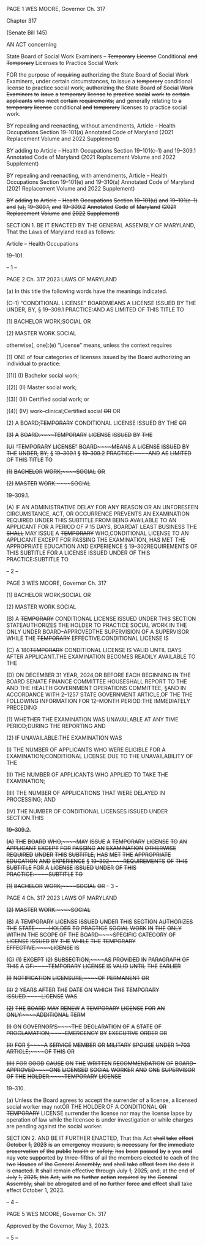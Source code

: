 PAGE 1
WES MOORE, Governor Ch. 317

Chapter 317

(Senate Bill 145)

AN ACT concerning

State Board of Social Work Examiners – ~~Temporary~~ ~~License~~ Conditional ~~and~~
~~Temporary~~ Licenses to Practice Social Work

FOR the purpose of ~~requiring~~ authorizing the State Board of Social Work Examiners, under
certain circumstances, to issue a ~~temporary~~ conditional license to practice social
work; ~~authorizing~~ ~~the~~ ~~State~~ ~~Board~~ ~~of~~ ~~Social~~ ~~Work~~ ~~Examiners~~ ~~to~~ ~~issue~~ ~~a~~ ~~temporary~~
~~license~~ ~~to~~ ~~practice~~ ~~social~~ ~~work~~ ~~to~~ ~~certain~~ ~~applicants~~ ~~who~~ ~~meet~~ ~~certain~~ ~~requirements;~~
and generally relating to ~~a~~ ~~temporary~~ ~~license~~ conditional ~~and~~ ~~temporary~~ licenses to
practice social work.

BY repealing and reenacting, without amendments,
Article – Health Occupations
Section 19–101(a)
Annotated Code of Maryland
(2021 Replacement Volume and 2022 Supplement)

BY adding to
Article – Health Occupations
Section 19–101(c–1) and 19–309.1
Annotated Code of Maryland
(2021 Replacement Volume and 2022 Supplement)

BY repealing and reenacting, with amendments,
Article – Health Occupations
Section 19–101(e) and 19–310(a)
Annotated Code of Maryland
(2021 Replacement Volume and 2022 Supplement)

~~BY~~ ~~adding~~ ~~to~~
~~Article~~ ~~–~~ ~~Health~~ ~~Occupations~~
~~Section~~ ~~19–101(u)~~ ~~and~~ ~~19–101(c–1)~~ ~~and~~ ~~(u),~~ ~~19–309.1,~~ ~~and~~ ~~19–309.2~~
~~Annotated~~ ~~Code~~ ~~of~~ ~~Maryland~~
~~(2021~~ ~~Replacement~~ ~~Volume~~ ~~and~~ ~~2022~~ ~~Supplement)~~

SECTION 1. BE IT ENACTED BY THE GENERAL ASSEMBLY OF MARYLAND,
That the Laws of Maryland read as follows:

Article – Health Occupations

19–101.

– 1 –

PAGE 2
Ch. 317 2023 LAWS OF MARYLAND

(a) In this title the following words have the meanings indicated.

(C–1) “CONDITIONAL LICENSE” BOARDMEANS A LICENSE ISSUED BY THE
UNDER, BY, § 19–309.1 PRACTICE:AND AS LIMITED OF THIS TITLE TO

(1) BACHELOR WORK;SOCIAL OR

(2) MASTER WORK.SOCIAL

otherwise[, one]:(e) “License” means, unless the context requires

(1) ONE of four categories of licenses issued by the Board authorizing an
individual to practice:

[(1)] (I) Bachelor social work;

[(2)] (II) Master social work;

[(3)] (III) Certified social work; or

[(4)] (IV) work–clinical;Certified social ~~OR~~ OR

(2) A BOARD;~~TEMPORARY~~ CONDITIONAL LICENSE ISSUED BY THE ~~OR~~

~~(3)~~ ~~A~~ ~~BOARD.~~~~TEMPORARY~~ ~~LICENSE~~ ~~ISSUED~~ ~~BY~~ ~~THE~~

~~(U)~~ ~~“TEMPORARY~~ ~~LICENSE”~~ ~~BOARD~~~~MEANS~~ ~~A~~ ~~LICENSE~~ ~~ISSUED~~ ~~BY~~ ~~THE~~
~~UNDER,~~ ~~BY,~~ ~~§~~ ~~19–309.1~~ ~~§~~ ~~19–309.2~~ ~~PRACTICE:~~~~AND~~ ~~AS~~ ~~LIMITED~~ ~~OF~~ ~~THIS~~ ~~TITLE~~ ~~TO~~

~~(1)~~ ~~BACHELOR~~ ~~WORK;~~~~SOCIAL~~ ~~OR~~

~~(2)~~ ~~MASTER~~ ~~WORK.~~~~SOCIAL~~

19–309.1.

(A) IF AN ADMINISTRATIVE DELAY FOR ANY REASON OR AN UNFORESEEN
CIRCUMSTANCE, ACT, OR OCCURRENCE PREVENTS AN EXAMINATION REQUIRED
UNDER THIS SUBTITLE FROM BEING AVAILABLE TO AN APPLICANT FOR A PERIOD OF
~~7~~ 15 DAYS, BOARDAT LEAST BUSINESS THE ~~SHALL~~ MAY ISSUE A ~~TEMPORARY~~
WHO,CONDITIONAL LICENSE TO AN APPLICANT EXCEPT FOR PASSING THE
EXAMINATION, HAS MET THE APPROPRIATE EDUCATION AND EXPERIENCE
§ 19–302REQUIREMENTS OF THIS SUBTITLE FOR A LICENSE ISSUED UNDER OF THIS
PRACTICE:SUBTITLE TO

– 2 –

PAGE 3
WES MOORE, Governor Ch. 317

(1) BACHELOR WORK;SOCIAL OR

(2) MASTER WORK.SOCIAL

(B) A ~~TEMPORARY~~ CONDITIONAL LICENSE ISSUED UNDER THIS SECTION
STATEAUTHORIZES THE HOLDER TO PRACTICE SOCIAL WORK IN THE ONLY UNDER
BOARD–APPROVEDTHE SUPERVISION OF A SUPERVISOR WHILE THE ~~TEMPORARY~~
EFFECTIVE.CONDITIONAL LICENSE IS

(C) A 180~~TEMPORARY~~ CONDITIONAL LICENSE IS VALID UNTIL DAYS AFTER
APPLICANT.THE EXAMINATION BECOMES READILY AVAILABLE TO THE

(D) ON DECEMBER 31 YEAR, 2024,OR BEFORE EACH BEGINNING IN THE
BOARD SENATE FINANCE COMMITTEE HOUSESHALL REPORT TO THE AND THE
HEALTH GOVERNMENT OPERATIONS COMMITTEE, §AND IN ACCORDANCE WITH
2–1257 STATE GOVERNMENT ARTICLE,OF THE THE FOLLOWING INFORMATION FOR
12–MONTH PERIOD:THE IMMEDIATELY PRECEDING

(1) WHETHER THE EXAMINATION WAS UNAVAILABLE AT ANY TIME
PERIOD;DURING THE REPORTING AND

(2) IF UNAVAILABLE:THE EXAMINATION WAS

(I) THE NUMBER OF APPLICANTS WHO WERE ELIGIBLE FOR A
EXAMINATION;CONDITIONAL LICENSE DUE TO THE UNAVAILABILITY OF THE

(II) THE NUMBER OF APPLICANTS WHO APPLIED TO TAKE THE
EXAMINATION;

(III) THE NUMBER OF APPLICATIONS THAT WERE DELAYED IN
PROCESSING; AND

(IV) THE NUMBER OF CONDITIONAL LICENSES ISSUED UNDER
SECTION.THIS

~~19–309.2.~~

~~(A)~~ ~~THE~~ ~~BOARD~~ ~~WHO,~~~~MAY~~ ~~ISSUE~~ ~~A~~ ~~TEMPORARY~~ ~~LICENSE~~ ~~TO~~ ~~AN~~ ~~APPLICANT~~
~~EXCEPT~~ ~~FOR~~ ~~PASSING~~ ~~AN~~ ~~EXAMINATION~~ ~~OTHERWISE~~ ~~REQUIRED~~ ~~UNDER~~ ~~THIS~~
~~SUBTITLE,~~ ~~HAS~~ ~~MET~~ ~~THE~~ ~~APPROPRIATE~~ ~~EDUCATION~~ ~~AND~~ ~~EXPERIENCE~~
~~§~~ ~~19–302~~~~REQUIREMENTS~~ ~~OF~~ ~~THIS~~ ~~SUBTITLE~~ ~~FOR~~ ~~A~~ ~~LICENSE~~ ~~ISSUED~~ ~~UNDER~~ ~~OF~~ ~~THIS~~
~~PRACTICE:~~~~SUBTITLE~~ ~~TO~~

~~(1)~~ ~~BACHELOR~~ ~~WORK;~~~~SOCIAL~~ ~~OR~~
– 3 –

PAGE 4
Ch. 317 2023 LAWS OF MARYLAND

~~(2)~~ ~~MASTER~~ ~~WORK.~~~~SOCIAL~~

~~(B)~~ ~~A~~ ~~TEMPORARY~~ ~~LICENSE~~ ~~ISSUED~~ ~~UNDER~~ ~~THIS~~ ~~SECTION~~ ~~AUTHORIZES~~ ~~THE~~
~~STATE~~~~HOLDER~~ ~~TO~~ ~~PRACTICE~~ ~~SOCIAL~~ ~~WORK~~ ~~IN~~ ~~THE~~ ~~ONLY~~ ~~WITHIN~~ ~~THE~~ ~~SCOPE~~ ~~OF~~ ~~THE~~
~~BOARD~~~~SPECIFIC~~ ~~CATEGORY~~ ~~OF~~ ~~LICENSE~~ ~~ISSUED~~ ~~BY~~ ~~THE~~ ~~WHILE~~ ~~THE~~ ~~TEMPORARY~~
~~EFFECTIVE.~~~~LICENSE~~ ~~IS~~

~~(C)~~ ~~(1)~~ ~~EXCEPT~~ ~~(2)~~ ~~SUBSECTION,~~~~AS~~ ~~PROVIDED~~ ~~IN~~ ~~PARAGRAPH~~ ~~OF~~ ~~THIS~~ ~~A~~
~~OF:~~~~TEMPORARY~~ ~~LICENSE~~ ~~IS~~ ~~VALID~~ ~~UNTIL~~ ~~THE~~ ~~EARLIER~~

~~(I)~~ ~~NOTIFICATION~~ ~~LICENSURE;~~~~OF~~ ~~PERMANENT~~ ~~OR~~

~~(II)~~ ~~2~~ ~~YEARS~~ ~~AFTER~~ ~~THE~~ ~~DATE~~ ~~ON~~ ~~WHICH~~ ~~THE~~ ~~TEMPORARY~~
~~ISSUED.~~~~LICENSE~~ ~~WAS~~

~~(2)~~ ~~THE~~ ~~BOARD~~ ~~MAY~~ ~~RENEW~~ ~~A~~ ~~TEMPORARY~~ ~~LICENSE~~ ~~FOR~~ ~~AN~~
~~ONLY:~~~~ADDITIONAL~~ ~~TERM~~

~~(I)~~ ~~ON~~ ~~GOVERNOR’S~~~~THE~~ ~~DECLARATION~~ ~~OF~~ ~~A~~ ~~STATE~~ ~~OF~~
~~PROCLAMATION;~~~~EMERGENCY~~ ~~BY~~ ~~EXECUTIVE~~ ~~ORDER~~ ~~OR~~

~~(II)~~ ~~FOR~~ ~~§~~~~A~~ ~~SERVICE~~ ~~MEMBER~~ ~~OR~~ ~~MILITARY~~ ~~SPOUSE~~ ~~UNDER~~
~~1–703~~ ~~ARTICLE;~~~~OF~~ ~~THIS~~ ~~OR~~

~~(III)~~ ~~FOR~~ ~~GOOD~~ ~~CAUSE~~ ~~ON~~ ~~THE~~ ~~WRITTEN~~ ~~RECOMMENDATION~~ ~~OF~~
~~BOARD–APPROVED~~~~ONE~~ ~~LICENSED~~ ~~SOCIAL~~ ~~WORKER~~ ~~AND~~ ~~ONE~~ ~~SUPERVISOR~~ ~~OF~~ ~~THE~~
~~HOLDER.~~~~TEMPORARY~~ ~~LICENSE~~

19–310.

(a) Unless the Board agrees to accept the surrender of a license, a licensed social
worker may notOR THE HOLDER OF A CONDITIONAL ~~OR~~ ~~TEMPORARY~~ LICENSE
surrender the license nor may the license lapse by operation of law while the licensee is
under investigation or while charges are pending against the social worker.

SECTION 2. AND BE IT FURTHER ENACTED, That this Act ~~shall~~ ~~take~~ ~~effect~~
~~October~~ ~~1,~~ ~~2023~~ ~~is~~ ~~an~~ ~~emergency~~ ~~measure,~~ ~~is~~ ~~necessary~~ ~~for~~ ~~the~~ ~~immediate~~ ~~preservation~~ ~~of~~
~~the~~ ~~public~~ ~~health~~ ~~or~~ ~~safety,~~ ~~has~~ ~~been~~ ~~passed~~ ~~by~~ ~~a~~ ~~yea~~ ~~and~~ ~~nay~~ ~~vote~~ ~~supported~~ ~~by~~ ~~three–fifths~~
~~of~~ ~~all~~ ~~the~~ ~~members~~ ~~elected~~ ~~to~~ ~~each~~ ~~of~~ ~~the~~ ~~two~~ ~~Houses~~ ~~of~~ ~~the~~ ~~General~~ ~~Assembly,~~ ~~and~~ ~~shall~~
~~take~~ ~~effect~~ ~~from~~ ~~the~~ ~~date~~ ~~it~~ ~~is~~ ~~enacted.~~ ~~It~~ ~~shall~~ ~~remain~~ ~~effective~~ ~~through~~ ~~July~~ ~~1,~~ ~~2025,~~ ~~and,~~
~~at~~ ~~the~~ ~~end~~ ~~of~~ ~~July~~ ~~1,~~ ~~2025,~~ ~~this~~ ~~Act,~~ ~~with~~ ~~no~~ ~~further~~ ~~action~~ ~~required~~ ~~by~~ ~~the~~ ~~General~~
~~Assembly,~~ ~~shall~~ ~~be~~ ~~abrogated~~ ~~and~~ ~~of~~ ~~no~~ ~~further~~ ~~force~~ ~~and~~ ~~effect~~ shall take effect October 1,
2023.

– 4 –

PAGE 5
WES MOORE, Governor Ch. 317

Approved by the Governor, May 3, 2023.

– 5 –